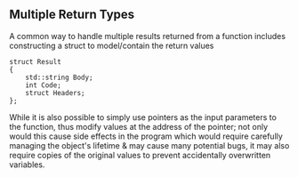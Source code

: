 
## Multiple Return Types

A common way to handle multiple results returned from a function includes constructing a struct to model/contain the return values

```
struct Result
{
    std::string Body;
    int Code;
    struct Headers;
};
```
While it is also possible to simply use pointers as the input parameters to the function, thus modify values at the address of the pointer; not only would this cause side effects in the program which would require carefully managing the object's lifetime & may cause many potential bugs, it may also require copies of the original values to prevent accidentally overwritten variables.
